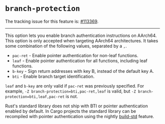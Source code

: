 # `branch-protection`

The tracking issue for this feature is: [#113369](https://github.com/rust-lang/rust/issues/113369).

------------------------

This option lets you enable branch authentication instructions on AArch64.
This option is only accepted when targeting AArch64 architectures.
It takes some combination of the following values, separated by a `,`.

- `pac-ret` - Enable pointer authentication for non-leaf functions.
- `leaf` - Enable pointer authentication for all functions, including leaf functions.
- `b-key` - Sign return addresses with key B, instead of the default key A.
- `bti` - Enable branch target identification.

`leaf` and `b-key` are only valid if `pac-ret` was previously specified.
For example, `-Z branch-protection=bti,pac-ret,leaf` is valid, but
`-Z branch-protection=bti,leaf,pac-ret` is not.

Rust's standard library does not ship with BTI or pointer authentication enabled by default.
In Cargo projects the standard library can be recompiled with pointer authentication using the nightly
[build-std](../../cargo/reference/unstable.html#build-std) feature.
